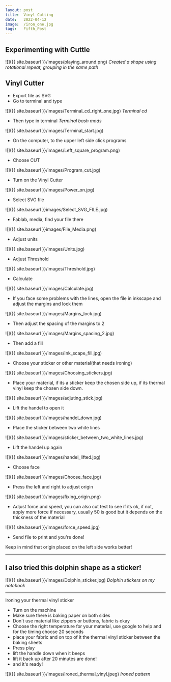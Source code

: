 ```yaml
---
layout: post
title:  Vinyl Cutting
date:   2022-04-12 
image:  /iron_one.jpg
tags:   Fifth_Post
---
```


## Experimenting with Cuttle

![]({{ site.baseurl }}/images/playing_around.png)
*Created a shape using rotational repeat, grouping in the same path* 

## Vinyl Cutter

* Export file as SVG
* Go to terminal and type

![]({{ site.baseurl }}/images/Terminal_cd_right_one.jpg)
*Terminal cd*

* Then type in terminal
*Terminal bash mods*

![]({{ site.baseurl }}/images/Terminal_start.jpg)

* On the computer, to the upper left side click programs

![]({{ site.baseurl }}/images/Left_square_program.png)

* Choose CUT

![]({{ site.baseurl }}/images/Program_cut.jpg)

* Turn on the Vinyl Cutter

![]({{ site.baseurl }}/images/Power_on.jpg)

* Select SVG file

![]({{ site.baseurl }}images/Select_SVG_FILE.jpg)

* Fablab, media, find your file there

![]({{ site.baseurl }}images/File_Media.png)

* Adjust units

![]({{ site.baseurl }}/images/Units.jpg)

* Adjust Threshold

![]({{ site.baseurl }}/images/Threshold.jpg)

* Calculate

![]({{ site.baseurl }}/images/Calculate.jpg)

* If you face some problems with the lines, open the file in inkscape and adjust the margins  and lock them

![]({{ site.baseurl }}/images/Margins_lock.jpg)

* Then adjust the spacing of the margins to 2

![]({{ site.baseurl }}/images/Margins_spacing_2.jpg)

* Then add a fill

![]({{ site.baseurl }}/images/Ink_scape_fill.jpg)

* Choose your sticker or other material(that needs ironing)

![]({{ site.baseurl }}/images/Choosing_stickers.jpg)

* Place your material, if its a sticker keep the chosen side up, if its thermal vinyl keep the chosen side down.

![]({{ site.baseurl }}/images/adjuting_stick.jpg)

* Lift the handel to open it

![]({{ site.baseurl }}/images/handel_down.jpg)

* Place the sticker between two white lines

![]({{ site.baseurl }}/images/sticker_between_two_white_lines.jpg)

*  Lift the handel up again

![]({{ site.baseurl }}/images/handel_lifted.jpg)

* Choose face

![]({{ site.baseurl }}/images/Choose_face.jpg)

* Press the left and right to adjust origin

![]({{ site.baseurl }}/images/fixing_origin.png)

* Adjust force and speed, you can also cut test to see if its ok, if not, apply more force if necessary, usually 50 is good but it depends on the thickness of the material

![]({{ site.baseurl }}/images/force_speed.jpg)

* Send file to print and you're done!

Keep in mind that origin placed on the left side works better!


--- 

## I also tried this dolphin shape as a sticker! 

![]({{ site.baseurl }}/images/Dolphin_sticker.jpg)
*Dolphin stickers on my notebook*

---

Ironing your thermal vinyl sticker

* Turn on the machine
* Make sure there is baking paper on both sides
* Don't use material like zippers or buttons, fabric is okay
* Choose the right temperature for your material, use google to help and for the timing choose 20 seconds
* place your fabric and on top of it the thermal vinyl sticker between the baking sheets
* Press play
* lift the handle down when it beeps
* lift it back up after 20 minutes are done!
* and it's ready!

![]({{ site.baseurl }}/images/ironed_thermal_vinyl.jpeg)
*Ironed pattern*







